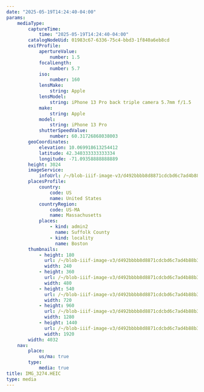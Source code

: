 ```yaml
---
date: "2025-05-19T14:24:40-04:00"
params:
    mediaType:
        captureTime:
            time: "2025-05-19T14:24:40-04:00"
        catalogNodeUid: 01983c67-6336-75c4-bbd3-1f840a6eb8cd
        exifProfile:
            apertureValue:
                number: 1.5
            focalLength:
                number: 5.7
            iso:
                number: 160
            lensMake:
                string: Apple
            lensModel:
                string: iPhone 13 Pro back triple camera 5.7mm f/1.5
            make:
                string: Apple
            model:
                string: iPhone 13 Pro
            shutterSpeedValue:
                number: 60.31726868038003
        geoCoordinates:
            elevation: 10.069918613254412
            latitude: 42.340333333333334
            longitude: -71.09358888888889
        height: 3024
        imageService:
            infoUrl: /~/blob-iiif-image-v3/d492bbbb8d8871cdcbd6c7ad4b88b3c96ab758374cd902487f19d9ad1d8ae858/info.json
        placesProfile:
            country:
                code: US
                name: United States
            countryRegion:
                code: US-MA
                name: Massachusetts
            places:
                - kind: admin2
                  name: Suffolk County
                - kind: locality
                  name: Boston
        thumbnails:
            - height: 180
              url: /~/blob-iiif-image-v3/d492bbbb8d8871cdcbd6c7ad4b88b3c96ab758374cd902487f19d9ad1d8ae858/full/240%2C180/0/default.jpg
              width: 240
            - height: 360
              url: /~/blob-iiif-image-v3/d492bbbb8d8871cdcbd6c7ad4b88b3c96ab758374cd902487f19d9ad1d8ae858/full/480%2C360/0/default.jpg
              width: 480
            - height: 540
              url: /~/blob-iiif-image-v3/d492bbbb8d8871cdcbd6c7ad4b88b3c96ab758374cd902487f19d9ad1d8ae858/full/720%2C540/0/default.jpg
              width: 720
            - height: 960
              url: /~/blob-iiif-image-v3/d492bbbb8d8871cdcbd6c7ad4b88b3c96ab758374cd902487f19d9ad1d8ae858/full/1280%2C960/0/default.jpg
              width: 1280
            - height: 1440
              url: /~/blob-iiif-image-v3/d492bbbb8d8871cdcbd6c7ad4b88b3c96ab758374cd902487f19d9ad1d8ae858/full/1920%2C1440/0/default.jpg
              width: 1920
        width: 4032
    nav:
        place:
            us/ma: true
        type:
            media: true
title: IMG_3274.HEIC
type: media
---
```


